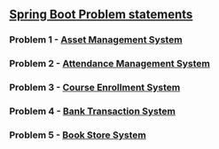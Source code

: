 ## [Spring Boot Problem statements](https://github.com/praveen-tzc/praveen-internship-training)

### Problem 1 - [Asset Management System](https://github.com/Karthick-sketch/Spring-Boot-Problems/tree/main/assetmanagementsystem)

### Problem 2 - [Attendance Management System](https://github.com/Karthick-sketch/Spring-Boot-Problems/tree/main/attendancemanagementsystem)

### Problem 3 - [Course Enrollment System](https://github.com/Karthick-sketch/Spring-Boot-Problems/tree/main/courseenrollmentsystem)

### Problem 4 - [Bank Transaction System](https://github.com/Karthick-sketch/Spring-Boot-Problems/tree/main/banktransactionsystem)

### Problem 5 - [Book Store System](https://github.com/Karthick-sketch/Spring-Boot-Problems/tree/main/bookstoresystem)
